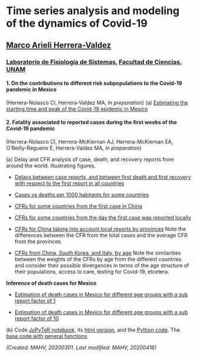 # Time series analysis and modeling of the dynamics of Covid-19
## [Marco Arieli Herrera-Valdez](https://mahv13.wordpress.com)
### [Laboratorio de Fisiología de Sistemas](https://www.google.com/url?sa=t&rct=j&q=&esrc=s&source=web&cd=5&cad=rja&uact=8&ved=2ahUKEwi9p4KJidroAhUMi6wKHYrSBWcQFjAEegQIAhAB&url=https%3A%2F%2Fmarcoh48.wixsite.com%2Ffisiologiasistemasfc&usg=AOvVaw1RFgV1gOqxbpBJT3Bl6WEq), [Facultad de Ciencias](https://www.google.com/url?sa=t&rct=j&q=&esrc=s&source=web&cd=1&cad=rja&uact=8&ved=2ahUKEwjbiNnQrtvoAhUJA6wKHVI0BXMQFjAAegQIGRAD&url=http%3A%2F%2Fwww.fciencias.unam.mx%2F&usg=AOvVaw1dMRMU_F-IcpmaB1y1H4px), [UNAM](https://www.google.com/url?sa=t&rct=j&q=&esrc=s&source=web&cd=1&cad=rja&uact=8&ved=2ahUKEwivy6_irtvoAhUDaq0KHQVoCcAQFjAAegQIGhAD&url=https%3A%2F%2Fwww.unam.mx%2F&usg=AOvVaw0YWCGJ7FEpDwkcT3EYH-aM)

#### 1. On the contributions to different risk subpopulations to the Covid-19 pandemic in Mexico
(Herrera-Nolasco CI, Herrera-Valdez MA, *In preparation*)
(a) [Estimating the starting time and peak of the Covid-19 epidemic in Mexico](tsam_Covid19_models/figures/Covid19_Mexico_InitialFit_Herrera-Valdez+Herrera-Nolasco_2020.png) 


#### 2. Fatality associated to reported cases during the first weeks of the Covid-19 pandemic

(Herrera-Nolasco CI, Herrera-McKiernan AJ, Herrera-McKiernan EA, O'Reilly-Regueiro E, Herrera-Valdez MA, *In preparation*)

(a) Delay and CFR analysis of case, death, and recovery reports from around the world.
Illustrating figures.

- [Delays between case reports, and between first death and first recovery with respect to the first report in all countries](tsam_Covid19_figures/tsam_Covid19_JHU_delaysAllCountries.png)

- [Cases vs deaths per 1000 habitants for some countries](tsam_Covid19_figures/tsam_Covid19_JHU_cases-deaths_x1000000_JHU.png)

- [CFRs for some countries from the first case in China](tsam_Covid19_figures/tsam_Covid19_cfr_JHU_fromFirstCaseInChina.png)

- [CFRs for some countries from the day the first case was reported locally](tsam_Covid19_figures/tsam_Covid19_JHU_cfr_fromFirstLocalCase.png)

- [CFRs for China taking into account local reports by provinces](tsam_Covid19_figures/tsam_Covid19_JHU_cfr_ProvincesChina_fromFirstLocalReport.png) Note the differences between the CFR from the total cases and the average CFR from the provinces.

- [CFRs from China, South Korea, and Italy, by age](tsam_Covid19_figures/tsam_Covid19_JHU_cfr+propDeathCases_ByAge_China+SKorea+Italy_OneFigure.png) Note the similarities between the weights of the CFRs by age from the different countries and consider their possible divergences in terms of the age structure of their populations, access to care, testing for Covid-19, etcetera.

**Inference of death cases for Mexico**
- [Estimation of death cases in Mexico for different age groups with a sub report factor of 1](tsam_Covid19_figures/tsam_Covid19_JHU_cfr+propDeathCasesByAgeTS_EstimatesMexico_subReportFactor1.png)

- [Estimation of death cases in Mexico for different age groups with a sub report factor of 10](tsam_Covid19_figures/tsam_Covid19_JHU_cfr+propDeathCasesByAgeTS_EstimatesMexico_subReportFactor10.png)

(b) Code
[JuPyTeR notebook](tsam_Covid19_cfrAnalysis/tsam_Covid19_JHU_cfr_Jan2020-.ipynb), its [html version](tsam_Covid19_cfrAnalysis/tsam_Covid19_JHU_cfr_Jan2020-.html), and the [Python  code](tsam_Covid19_cfrAnalysis/tsam_Covid19_JHU_cfr_Jan2020-.py). The [base code with general functions](tsam_Covid19_baseCode.py)

_(Created: MAHV, 20200301. Last modified: MAHV, 20200416)_
